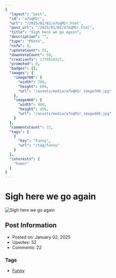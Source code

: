 ```yaml
---
{
  "layout": "post",
  "id": "a7oqM2r",
  "url": "/2025/01/02/a7oqM2r.html",
  "post_url": "/2025/01/02/a7oqM2r.html",
  "title": "Sigh here we go again",
  "description": "",
  "type": "Photo",
  "nsfw": 0,
  "upVoteCount": 52,
  "downVoteCount": 58,
  "creationTs": 1735814227,
  "promoted": 0,
  "badges": [],
  "images": {
    "image700": {
      "width": 700,
      "height": 694,
      "url": "/assets/media/a7oqM2r_image700.jpg"
    },
    "image460": {
      "width": 460,
      "height": 456,
      "url": "/assets/media/a7oqM2r_image460.jpg"
    }
  },
  "commentsCount": 22,
  "tags": [
    {
      "key": "Funny",
      "url": "/tag/funny"
    }
  ],
  "interests": [
    "humor"
  ]
}
---
```


# Sigh here we go again

![Sigh here we go again](/assets/media/a7oqM2r_image700.jpg)

## Post Information

- Posted on: January 02, 2025
- Upvotes: 52
- Comments: 22

### Tags

- [Funny](/tag/Funny)
